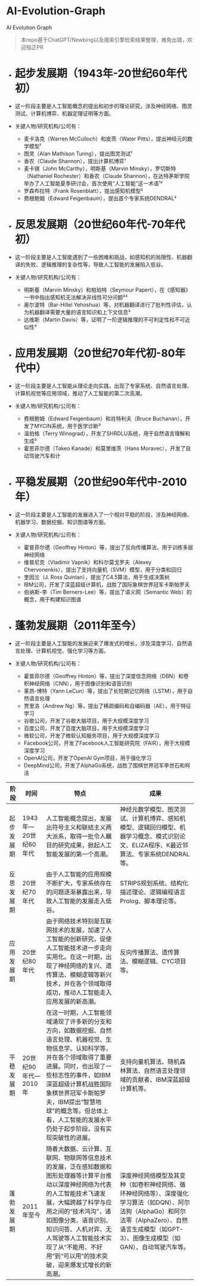# AI-Evolution-Graph
AI Evolution Graph

> 本repo基于ChatGPT/Newbing以及搜索引擎检索结果整理，难免出错，欢迎指正PR

- # 起步发展期（1943年-20世纪60年代初）
- 这一阶段主要是人工智能概念的提出和初步的理论研究，涉及神经网络、图灵测试、计算机博弈、机器定理证明等方面。
- 关键人物/研究机构/公司有：
	- 麦卡洛克（Warren McCulloch）和皮茨（Water Pitts），提出神经元的数学模型¹
	- 图灵（Alan Mathison Turing），提出图灵测试¹
	- 香农（Claude Shannon），提出计算机博弈¹
	- 麦卡锡（John McCarthy），明斯基（Marvin Minsky），罗切斯特（Nathaniel Rochester）和香农（Claude Shannon），在达特茅斯学院举办了人工智能夏季研讨会，首次使用“人工智能”这一术语¹²
	- 罗森布拉特（Frank Rosenblatt），提出感知机模型²
	- 费根鲍姆（Edward Feigenbaum），提出首个专家系统DENDRAL²
- # 反思发展期（20世纪60年代-70年代初）
- 这一阶段主要是人工智能遇到了一些困难和挑战，如感知机的局限性、机器翻译的失败、逻辑推理的复杂性等，导致人工智能的发展陷入低谷。
- 关键人物/研究机构/公司有：
	- 明斯基（Marvin Minsky）和帕珀特（Seymour Papert），在《感知器》一书中指出感知机无法解决非线性可分问题²³
	- 奥尔波特（Bar-Hillel Yehoshua）等，对机器翻译进行了批判性评估，认为机器翻译需要大量的语言知识和上下文信息³
	- 达维斯（Martin Davis）等，证明了一阶逻辑推理的不可判定性和不可近似性³
- # 应用发展期（20世纪70年代初-80年代中）
- 这一阶段主要是人工智能从理论走向实践，出现了专家系统、自然语言处理、计算机视觉等应用领域，推动了人工智能的第二次高潮。
- 关键人物/研究机构/公司有：
	- 费根鲍姆（Edward Feigenbaum）和肖特利夫（Bruce Buchanan），开发了MYCIN系统，用于医学诊断³
	- 温伯格（Terry Winograd），开发了SHRDLU系统，用于自然语言理解和生成³
	- 霍恩菲尔德（Takeo Kanade）和莫里维茨（Hans Moravec），开发了自动驾驶汽车和计

- # 平稳发展期（20世纪90年代中-2010年）
- 这一阶段主要是人工智能的发展进入了一个相对平稳的阶段，涉及神经网络、机器学习、数据挖掘、知识图谱等方面。
- 关键人物/研究机构/公司有：
	- 霍普菲尔德（Geoffrey Hinton）等，提出了反向传播算法，用于训练多层神经网络
	- 维普尼克（Vladimir Vapnik）和科尔莫戈罗夫（Alexey Chervonenkis），提出了支持向量机（SVM）模型，用于分类和回归
	- 奎因兰（J. Ross Quinlan），提出了C4.5算法，用于生成决策树
	- IBM公司，开发了深蓝超级计算机，战胜了国际象棋世界冠军卡斯帕罗夫
	- 伯纳斯-李（Tim Berners-Lee）等，提出了语义网（Semantic Web）的概念，用于构建知识图谱
- # 蓬勃发展期（2011年至今）
- 这一阶段主要是人工智能的发展迎来了爆发式的增长，涉及深度学习、自然语言处理、计算机视觉、强化学习等方面。
- 关键人物/研究机构/公司有：
	- 霍普菲尔德（Geoffrey Hinton）等，提出了深度信念网络（DBN）和卷积神经网络（CNN），用于图像识别和语音识别
	- 莱昂-博特（Yann LeCun）等，提出了长短期记忆网络（LSTM），用于自然语言处理
	- 贾里洛（Andrew Ng）等，提出了稀疏编码和自编码器（AE），用于特征学习
	- 谷歌公司，开发了谷歌大脑项目，用于大规模深度学习
	- 百度公司，开发了百度大脑项目，用于大规模深度学习
	- 微软公司，开发了微软认知服务项目，用于大规模深度学习
	- Facebook公司，开发了Facebook人工智能研究院（FAIR），用于大规模深度学习
	- OpenAI公司，开发了OpenAI Gym项目，用于强化学习
	- DeepMind公司，开发了AlphaGo系统，战胜了围棋世界冠军李世石和柯洁

| 阶段 | 时间 | 特点 | 成果 |
| --- | --- | --- | --- |
| 起步发展期 | 1943年—20世纪60年代 | 人工智能概念提出，发展出符号主义和联结主义两大派系，取得一批令人瞩目的研究成果，掀起人工智能发展的第一个高潮。 | 神经元数学模型、图灵测试、计算机博弈、感知机模型、逻辑回归模型、机器学习概念、模式识别论文、ELIZA程序、K最近邻算法、专家系统DENDRAL等。 |
| 反思发展期 | 20世纪70年代 | 由于人工智能的应用规模不断扩大，专家系统存在的问题逐渐暴露出来，导致人工智能的发展走入低谷。 | STRIPS规划系统、结构化描述理论、逻辑编程语言Prolog、脚本理论等。 |
| 应用发展期 | 20世纪80年代 | 由于网络技术特别是互联网技术的发展，加速了人工智能的创新研究，促使人工智能技术进一步走向实用化。在这一时期，出现了神经网络的复兴、遗传算法、模糊逻辑等新兴技术，并在各个领域取得成功，推动人工智能走入应用发展的新高潮。 | 反向传播算法、遗传算法、模糊逻辑、CYC项目等。 |
| 平稳发展期 | 20世纪90年代—2010年 | 在这一时期，人工智能领域涌现了许多新的分支和方向，如数据挖掘、自然语言处理、机器视觉、生物信息学、认知科学等，并在各个领域取得了重要进展。同时，也出现了一些标志性的事件，如IBM深蓝超级计算机战胜国际象棋世界冠军卡斯帕罗夫，IBM提出“智慧地球”的概念等。但总体上看，人工智能的发展水平仍处于起步阶段，没有实现突破性的进展。 | 支持向量机算法、随机森林算法、自然语言处理领域的贡献者、IBM深蓝超级计算机等。 |
| 蓬勃发展期 | 2011年至今 | 随着大数据、云计算、互联网、物联网等信息技术的发展，泛在感知数据和图形处理器等计算平台推动以深度神经网络为代表的人工智能技术飞速发展，大幅跨越了科学与应用之间的“技术鸿沟”，诸如图像分类、语音识别、知识问答、人机对弈、无人驾驶等人工智能技术实现了从“不能用、不好用”到“可以用”的技术突破，迎来爆发式增长的新高潮。 | 深度神经网络模型及其变种（如卷积神经网络、循环神经网络等）、深度强化学习算法（如DQN）、阿尔法狗（AlphaGo）和阿尔法零（AlphaZero）、自然语言生成模型（如GPT-3）、图像生成模型（如GAN）、自动驾驶汽车等。 |

